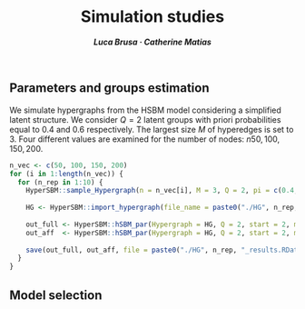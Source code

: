 <h1 align="center">Simulation studies</h1>
<p align="center"> <span style="font-size: 14px;"><em><strong>Luca Brusa &middot; Catherine Matias</strong></em></span> </p>
<br>

<h2>Parameters and groups estimation</h2>

We simulate hypergraphs from the HSBM model considering a simplified latent structure. We consider $Q=2$ latent groups with priori probabilities equal to 0.4 and 0.6 respectively. The largest size $M$ of hyperedges is set to 3. Four different values are examined for the number of nodes: $n50, 100, 150, 200$.
```r
n_vec <- c(50, 100, 150, 200)
for (i in 1:length(n_vec)) {
  for (n_rep in 1:10) {
    HyperSBM::sample_Hypergraph(n = n_vec[i], M = 3, Q = 2, pi = c(0.4, 0.6), alpha = 0.25, beta = 0.35, file_name = paste0("HG", n_rep))
    
    HG <- HyperSBM::import_hypergraph(file_name = paste0("./HG", n_rep, ".txt"), method = "full")
    
    out_full <- HyperSBM::hSBM_par(Hypergraph = HG, Q = 2, start = 2, model = 0, tol = 1e-6, maxit_VEM = 25, maxit_FP = 25, n_threads = 6)
    out_aff  <- HyperSBM::hSBM_par(Hypergraph = HG, Q = 2, start = 2, model = 1, tol = 1e-6, maxit_VEM = 25, maxit_FP = 25, n_threads = 6)
    
    save(out_full, out_aff, file = paste0("./HG", n_rep, "_results.RData"))
  }
}
```



<h2>Model selection</h2>

